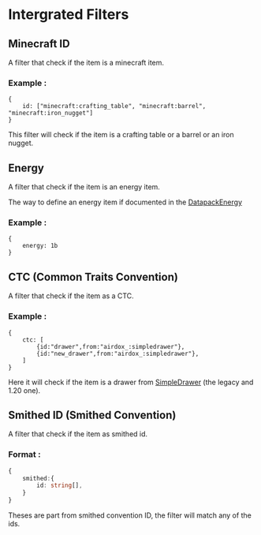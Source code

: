 # Intergrated Filters


## Minecraft ID
A filter that check if the item is a minecraft item.

### Example :
```SNBT
{
    id: ["minecraft:crafting_table", "minecraft:barrel", "minecraft:iron_nugget"]
}
```
This filter will check if the item is a crafting table or a barrel or an iron nugget.

## Energy
A filter that check if the item is an energy item. 

The way to define an energy item if documented in the [DatapackEnergy](https://github.com/ICY105/DatapackEnergy#nbt-format)

### Example :
```SNBT
{
    energy: 1b
}
```

## CTC (Common Traits Convention)
A filter that check if the item as a CTC.

### Example :
```SNBT
{
    ctc: [
        {id:"drawer",from:"airdox_:simpledrawer"},
        {id:"new_drawer",from:"airdox_:simpledrawer"},
    ]
}
```
Here it will check if the item is a drawer from [SimpleDrawer](https://githuc.com/edayot/SimpleDrawer) (the legacy and 1.20 one).

## Smithed ID (Smithed Convention)

A filter that check if the item as smithed id.

### Format :
```ts
{
    smithed:{
        id: string[],
    }
}
```
Theses are part from smithed convention ID, the filter will match any of the ids.


